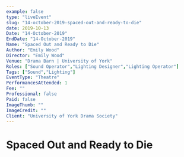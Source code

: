 ```yaml
---
example: false
type: "liveEvent"
slug: "14-october-2019-spaced-out-and-ready-to-die"
date: 2019-10-13
Date: "14-October-2019"
EndDate: "14-October-2019"
Name: "Spaced Out and Ready to Die"
Author: "Emily Wood"
Director: "Emily Wood"
Venue: "Drama Barn | University of York"
Roles: ["Sound Operator","Lighting Designer","Lighting Operator"]
Tags: ["Sound","Lighting"]
EventType: "Theatre"
PerformancesAttended: 1
Fee: ""
Professional: false
Paid: false
ImageThumb: ""
ImageCredit: ""
Client: "University of York Drama Society"
---
```


# Spaced Out and Ready to Die
